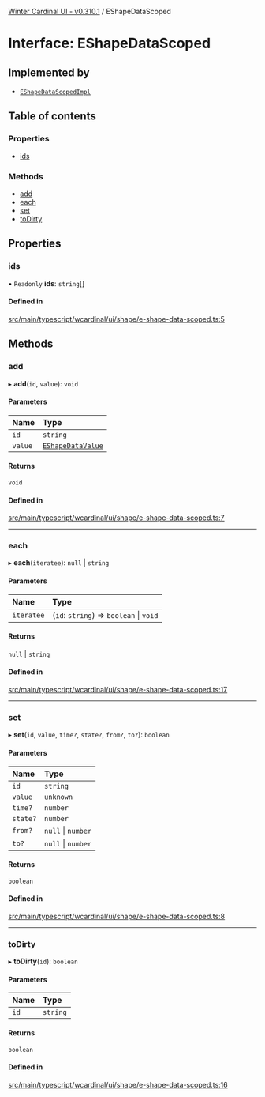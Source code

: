 [Winter Cardinal UI - v0.310.1](../index.md) / EShapeDataScoped

# Interface: EShapeDataScoped

## Implemented by

- [`EShapeDataScopedImpl`](../classes/EShapeDataScopedImpl.md)

## Table of contents

### Properties

- [ids](EShapeDataScoped.md#ids)

### Methods

- [add](EShapeDataScoped.md#add)
- [each](EShapeDataScoped.md#each)
- [set](EShapeDataScoped.md#set)
- [toDirty](EShapeDataScoped.md#todirty)

## Properties

### ids

• `Readonly` **ids**: `string`[]

#### Defined in

[src/main/typescript/wcardinal/ui/shape/e-shape-data-scoped.ts:5](https://github.com/winter-cardinal/winter-cardinal-ui/blob/v0.310.1/src/main/typescript/wcardinal/ui/shape/e-shape-data-scoped.ts#L5)

## Methods

### add

▸ **add**(`id`, `value`): `void`

#### Parameters

| Name | Type |
| :------ | :------ |
| `id` | `string` |
| `value` | [`EShapeDataValue`](EShapeDataValue.md) |

#### Returns

`void`

#### Defined in

[src/main/typescript/wcardinal/ui/shape/e-shape-data-scoped.ts:7](https://github.com/winter-cardinal/winter-cardinal-ui/blob/v0.310.1/src/main/typescript/wcardinal/ui/shape/e-shape-data-scoped.ts#L7)

___

### each

▸ **each**(`iteratee`): ``null`` \| `string`

#### Parameters

| Name | Type |
| :------ | :------ |
| `iteratee` | (`id`: `string`) => `boolean` \| `void` |

#### Returns

``null`` \| `string`

#### Defined in

[src/main/typescript/wcardinal/ui/shape/e-shape-data-scoped.ts:17](https://github.com/winter-cardinal/winter-cardinal-ui/blob/v0.310.1/src/main/typescript/wcardinal/ui/shape/e-shape-data-scoped.ts#L17)

___

### set

▸ **set**(`id`, `value`, `time?`, `state?`, `from?`, `to?`): `boolean`

#### Parameters

| Name | Type |
| :------ | :------ |
| `id` | `string` |
| `value` | `unknown` |
| `time?` | `number` |
| `state?` | `number` |
| `from?` | ``null`` \| `number` |
| `to?` | ``null`` \| `number` |

#### Returns

`boolean`

#### Defined in

[src/main/typescript/wcardinal/ui/shape/e-shape-data-scoped.ts:8](https://github.com/winter-cardinal/winter-cardinal-ui/blob/v0.310.1/src/main/typescript/wcardinal/ui/shape/e-shape-data-scoped.ts#L8)

___

### toDirty

▸ **toDirty**(`id`): `boolean`

#### Parameters

| Name | Type |
| :------ | :------ |
| `id` | `string` |

#### Returns

`boolean`

#### Defined in

[src/main/typescript/wcardinal/ui/shape/e-shape-data-scoped.ts:16](https://github.com/winter-cardinal/winter-cardinal-ui/blob/v0.310.1/src/main/typescript/wcardinal/ui/shape/e-shape-data-scoped.ts#L16)
